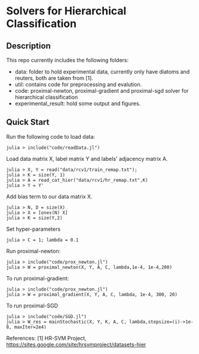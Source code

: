 # Solvers for Hierarchical Classification
## Description
This repo currently includes the following folders:
- data: folder to hold experimental data, currently only have diatoms and reuters, both are taken from [1].
- util: contains code for preprocessing and evalution.
- code: proximal-newton, proximal-gradient and proximal-sgd solver for hierarchical classification
- experimental_result: hold some output and figures.

## Quick Start
Run the following code to load data:

```
julia > include("code/readData.jl")
```
Load data matrix X, label matrix Y and labels' adjacency matrix A.
```
julia > X, Y = read("data/rcv1/train_remap.txt");
julia > K = size(Y, 1)
julia > A = read_cat_hier("data/rcv1/hr_remap.txt",K)
julia > Y = Y'
```
Add bias term to our data matrix X.
```
julia > N, D = size(X)
julia > X = [ones(N) X]
julia > K = size(Y,2)
```
Set hyper-parameters
```
julia > C = 1; lambda = 0.1
```
Run proximal-newton:
```
julia > include("code/prox_newton.jl")
julia > W = proximal_newton(X, Y, A, C, lambda,1e-4, 1e-4,200)
```
To run proximal-gradient:
```
julia > include("code/prox_newton.jl")
julia > W = proximal_gradient(X, Y, A, C, lambda, 1e-4, 300, 20)
```
To run proximal-SGD
```
julia > include("code/SGD.jl")
julia > W_res = mainStochastic(X, Y, K, A, C, lambda,stepsize=(i)->1e-8, maxIter=2e4)
```
References:
[1] HR-SVM Project, https://sites.google.com/site/hrsvmproject/datasets-hier
